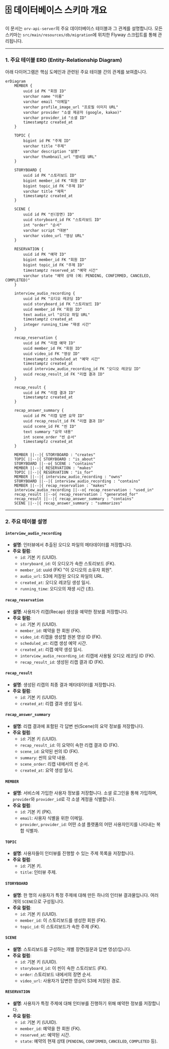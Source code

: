 # 🗄️ 데이터베이스 스키마 개요

이 문서는 `orv-api-server`의 주요 데이터베이스 테이블과 그 관계를 설명합니다. 모든 스키마는 `src/main/resources/db/migration`에 위치한 Flyway 스크립트를 통해 관리됩니다.

---

### 1. 주요 테이블 ERD (Entity-Relationship Diagram)

아래 다이어그램은 핵심 도메인과 관련된 주요 테이블 간의 관계를 보여줍니다.

```mermaid
erDiagram
    MEMBER {
        uuid id PK "회원 ID"
        varchar name "이름"
        varchar email "이메일"
        varchar profile_image_url "프로필 이미지 URL"
        varchar provider "소셜 제공자 (google, kakao)"
        varchar provider_id "소셜 ID"
        timestamptz created_at
    }

    TOPIC {
        bigint id PK "주제 ID"
        varchar title "주제"
        varchar description "설명"
        varchar thumbnail_url "썸네일 URL"
    }

    STORYBOARD {
        uuid id PK "스토리보드 ID"
        bigint member_id FK "회원 ID"
        bigint topic_id FK "주제 ID"
        varchar title "제목"
        timestamptz created_at
    }

    SCENE {
        uuid id PK "씬(장면) ID"
        uuid storyboard_id FK "스토리보드 ID"
        int "order" "순서"
        varchar script "대본"
        varchar video_url "영상 URL"
    }

    RESERVATION {
        uuid id PK "예약 ID"
        bigint member_id FK "회원 ID"
        bigint topic_id FK "주제 ID"
        timestamptz reserved_at "예약 시간"
        varchar state "예약 상태 (예: PENDING, CONFIRMED, CANCELED, COMPLETED)"
    }

    interview_audio_recording {
        uuid id PK "오디오 레코딩 ID"
        uuid storyboard_id FK "스토리보드 ID"
        uuid member_id FK "회원 ID"
        text audio_url "오디오 파일 URL"
        timestamptz created_at
        integer running_time "재생 시간"
    }

    recap_reservation {
        uuid id PK "리캡 예약 ID"
        uuid member_id FK "회원 ID"
        uuid video_id FK "영상 ID"
        timestamptz scheduled_at "예약 시간"
        timestamptz created_at
        uuid interview_audio_recording_id FK "오디오 레코딩 ID"
        uuid recap_result_id FK "리캡 결과 ID"
    }

    recap_result {
        uuid id PK "리캡 결과 ID"
        timestamptz created_at
    }

    recap_answer_summary {
        uuid id PK "리캡 답변 요약 ID"
        uuid recap_result_id FK "리캡 결과 ID"
        uuid scene_id FK "씬 ID"
        text summary "요약 내용"
        int scene_order "씬 순서"
        timestamptz created_at
    }

    MEMBER ||--|{ STORYBOARD : "creates"
    TOPIC ||--|{ STORYBOARD : "is_about"
    STORYBOARD ||--o{ SCENE : "contains"
    MEMBER ||--|{ RESERVATION : "makes"
    TOPIC ||--|{ RESERVATION : "is_for"
    MEMBER ||--|{ interview_audio_recording : "owns"
    STORYBOARD ||--|{ interview_audio_recording : "contains"
    MEMBER ||--|{ recap_reservation : "makes"
    interview_audio_recording ||--o{ recap_reservation : "used_in"
    recap_result ||--o{ recap_reservation : "generated_for"
    recap_result ||--|{ recap_answer_summary : "contains"
    SCENE ||--|{ recap_answer_summary : "summarizes"
```

---

### 2. 주요 테이블 설명

#### **`interview_audio_recording`**
-   **설명**: 인터뷰에서 추출된 오디오 파일의 메타데이터를 저장합니다.
-   **주요 컬럼**:
    -   `id`: 기본 키 (UUID).
    -   `storyboard_id`: 이 오디오가 속한 스토리보드 (FK).
    -   `member_id`: uuid (FK) "이 오디오의 소유자 회원".
    -   `audio_url`: S3에 저장된 오디오 파일의 URL.
    -   `created_at`: 오디오 레코딩 생성 일시.
    -   `running_time`: 오디오의 재생 시간 (초).

#### **`recap_reservation`**
-   **설명**: 사용자가 리캡(Recap) 생성을 예약한 정보를 저장합니다.
-   **주요 컬럼**:
    -   `id`: 기본 키 (UUID).
    -   `member_id`: 예약을 한 회원 (FK).
    -   `video_id`: 리캡을 생성할 원본 영상 ID (FK).
    -   `scheduled_at`: 리캡 생성 예약 시간.
    -   `created_at`: 리캡 예약 생성 일시.
    -   `interview_audio_recording_id`: 리캡에 사용될 오디오 레코딩 ID (FK).
    -   `recap_result_id`: 생성된 리캡 결과 ID (FK).

#### **`recap_result`**
-   **설명**: 생성된 리캡의 최종 결과 메타데이터를 저장합니다.
-   **주요 컬럼**:
    -   `id`: 기본 키 (UUID).
    -   `created_at`: 리캡 결과 생성 일시.

#### **`recap_answer_summary`**
-   **설명**: 리캡 결과에 포함된 각 답변 씬(Scene)의 요약 정보를 저장합니다.
-   **주요 컬럼**:
    -   `id`: 기본 키 (UUID).
    -   `recap_result_id`: 이 요약이 속한 리캡 결과 ID (FK).
    -   `scene_id`: 요약된 씬의 ID (FK).
    -   `summary`: 씬의 요약 내용.
    -   `scene_order`: 리캡 내에서의 씬 순서.
    -   `created_at`: 요약 생성 일시.

#### **`MEMBER`**
-   **설명**: 서비스에 가입한 사용자 정보를 저장합니다. 소셜 로그인을 통해 가입하며, `provider`와 `provider_id`로 각 소셜 계정을 식별합니다.
-   **주요 컬럼**:
    -   `id`: 기본 키 (PK).
    -   `email`: 사용자 식별을 위한 이메일.
    -   `provider`, `provider_id`: 어떤 소셜 플랫폼의 어떤 사용자인지를 나타내는 복합 식별자.

#### **`TOPIC`**
-   **설명**: 사용자들이 인터뷰를 진행할 수 있는 주제 목록을 저장합니다.
-   **주요 컬럼**:
    -   `id`: 기본 키.
    -   `title`: 인터뷰 주제.

#### **`STORYBOARD`**
-   **설명**: 한 명의 사용자가 특정 주제에 대해 만든 하나의 인터뷰 결과물입니다. 여러 개의 `SCENE`으로 구성됩니다.
-   **주요 컬럼**:
    -   `id`: 기본 키 (UUID).
    -   `member_id`: 이 스토리보드를 생성한 회원 (FK).
    -   `topic_id`: 이 스토리보드가 속한 주제 (FK).

#### **`SCENE`**
-   **설명**: 스토리보드를 구성하는 개별 장면(질문과 답변 영상)입니다.
-   **주요 컬럼**:
    -   `id`: 기본 키 (UUID).
    -   `storyboard_id`: 이 씬이 속한 스토리보드 (FK).
    -   `order`: 스토리보드 내에서의 장면 순서.
    -   `video_url`: 사용자가 답변한 영상이 S3에 저장된 경로.

#### **`RESERVATION`**
-   **설명**: 사용자가 특정 주제에 대해 인터뷰를 진행하기 위해 예약한 정보를 저장합니다.
-   **주요 컬럼**:
    -   `id`: 기본 키 (UUID).
    -   `member_id`: 예약을 한 회원 (FK).
    -   `reserved_at`: 예약된 시간.
    -   `state`: 예약의 현재 상태 (`PENDING`, `CONFIRMED`, `CANCELED`, `COMPLETED` 등).
